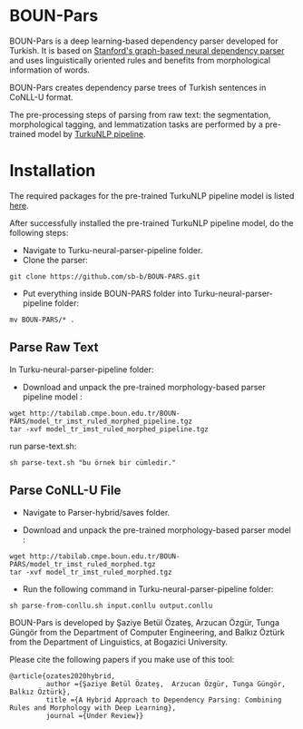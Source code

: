 # BOUN-Pars

BOUN-Pars is a deep learning-based dependency parser developed for Turkish. It is based on [Stanford's graph-based neural dependency parser](https://github.com/tdozat/Parser-v2) and uses linguistically oriented rules and benefits from morphological information of words.

BOUN-Pars creates dependency parse trees of Turkish sentences in CoNLL-U format.

The pre-processing steps of parsing from raw text: the segmentation, morphological tagging, and lemmatization tasks are performed by a pre-trained model by [TurkuNLP pipeline](https://turkunlp.org/Turku-neural-parser-pipeline/).

# Installation

The required packages for the pre-trained TurkuNLP pipeline model is listed [here](https://turkunlp.org/Turku-neural-parser-pipeline/install.html). 

After successfully installed the pre-trained TurkuNLP pipeline model, do the following steps:

* Navigate to Turku-neural-parser-pipeline folder.
* Clone the parser:
```
git clone https://github.com/sb-b/BOUN-PARS.git
```
* Put everything inside BOUN-PARS folder into Turku-neural-parser-pipeline folder:
```
mv BOUN-PARS/* .
```

## Parse Raw Text
In Turku-neural-parser-pipeline folder:

* Download and unpack the pre-trained morphology-based parser pipeline model :
```
wget http://tabilab.cmpe.boun.edu.tr/BOUN-PARS/model_tr_imst_ruled_morphed_pipeline.tgz
tar -xvf model_tr_imst_ruled_morphed_pipeline.tgz
```
run parse-text.sh:
```
sh parse-text.sh "bu örnek bir cümledir."
```

## Parse CoNLL-U File

* Navigate to Parser-hybrid/saves folder.

* Download and unpack the pre-trained morphology-based parser model :
```
wget http://tabilab.cmpe.boun.edu.tr/BOUN-PARS/model_tr_imst_ruled_morphed.tgz
tar -xvf model_tr_imst_ruled_morphed.tgz
```
* Run the following command in Turku-neural-parser-pipeline folder:
```
sh parse-from-conllu.sh input.conllu output.conllu
```



BOUN-Pars is developed by Şaziye Betül Özateş, Arzucan Özgür, Tunga Güngör from the Department of Computer Engineering, and Balkız Öztürk from the Department of Linguistics, at Bogazici University. 

Please cite the following papers if you make use of this tool:

```
@article{ozates2020hybrid,
         author ={Şaziye Betül Özateş,  Arzucan Özgür, Tunga Güngör, Balkız Öztürk},
         title ={A Hybrid Approach to Dependency Parsing: Combining Rules and Morphology with Deep Learning},
         journal ={Under Review}}
```
